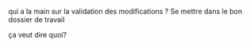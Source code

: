 qui a la main sur la validation des modifications ?
Se mettre dans le bon dossier de travail

ça veut dire quoi?